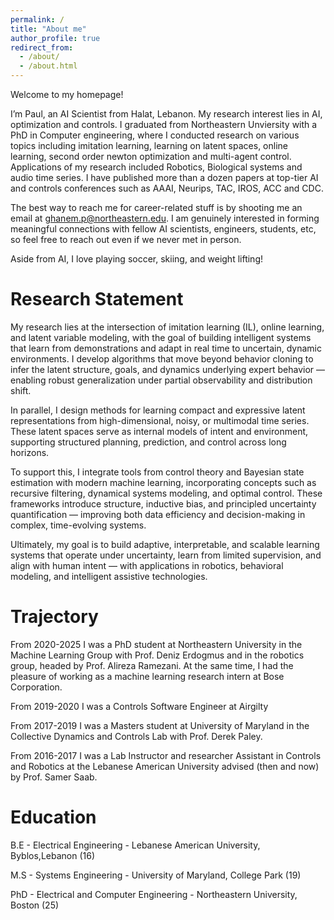 ```yaml
---
permalink: /
title: "About me"
author_profile: true
redirect_from: 
  - /about/
  - /about.html
---
```

Welcome to my homepage!

I’m Paul, an AI Scientist from Halat, Lebanon. My research interest lies in AI, optimization and controls. I graduated from Northeastern Unviersity with a PhD in Computer engineering, where I conducted research on various topics including imitation learning, learning on latent spaces, online learning, second order newton optimization and multi-agent control. Applications of my research included Robotics, Biological systems and audio time series. I have published more than a dozen papers at top-tier AI and controls conferences such as AAAI, Neurips, TAC, IROS, ACC and CDC. 

The best way to reach me for career-related stuff is by shooting me an email at ghanem.p@northeastern.edu. I am genuinely interested in forming meaningful connections with fellow AI scientists, engineers, students, etc, so feel free to reach out even if we never met in person.

Aside from AI, I love playing soccer, skiing, and weight lifting!

Research Statement
======
My research lies at the intersection of imitation learning (IL), online learning, and latent variable modeling, with the goal of building intelligent systems that learn from demonstrations and adapt in real time to uncertain, dynamic environments. I develop algorithms that move beyond behavior cloning to infer the latent structure, goals, and dynamics underlying expert behavior — enabling robust generalization under partial observability and distribution shift.

In parallel, I design methods for learning compact and expressive latent representations from high-dimensional, noisy, or multimodal time series. These latent spaces serve as internal models of intent and environment, supporting structured planning, prediction, and control across long horizons.

To support this, I integrate tools from control theory and Bayesian state estimation with modern machine learning, incorporating concepts such as recursive filtering, dynamical systems modeling, and optimal control. These frameworks introduce structure, inductive bias, and principled uncertainty quantification — improving both data efficiency and decision-making in complex, time-evolving systems.

Ultimately, my goal is to build adaptive, interpretable, and scalable learning systems that operate under uncertainty, learn from limited supervision, and align with human intent — with applications in robotics, behavioral modeling, and intelligent assistive technologies.


Trajectory
======

From 2020-2025 I was a PhD student at Northeastern University in the Machine Learning Group with Prof. Deniz Erdogmus and in the robotics group, headed by Prof. Alireza Ramezani.
At the same time, I had the pleasure of working as a machine learning research intern at Bose Corporation.

From 2019-2020 I was a Controls Software Engineer at Airgilty

From 2017-2019 I was a Masters student at University of Maryland  in the Collective Dynamics and Controls Lab with Prof. Derek Paley.

From 2016-2017 I was a Lab Instructor and researcher Assistant in Controls and Robotics at the Lebanese American University  advised (then and now) by Prof. Samer Saab.


Education  
======

B.E - Electrical Engineering - Lebanese American University, Byblos,Lebanon (16)

M.S - Systems Engineering - University of Maryland, College Park (19)

PhD - Electrical and Computer Engineering - Northeastern University, Boston (25)



